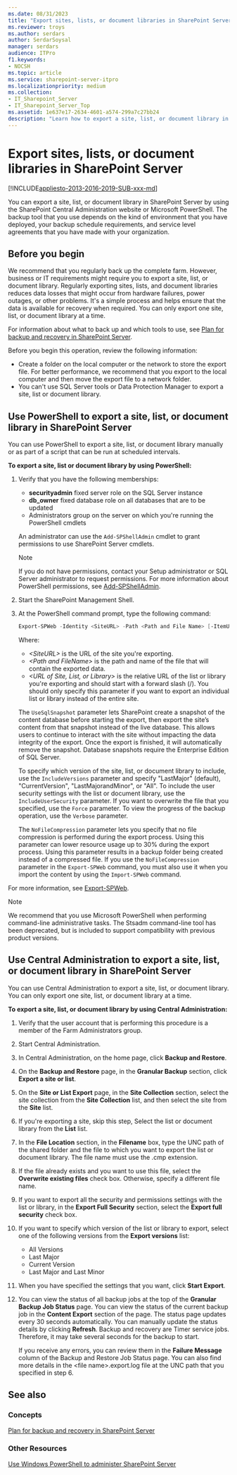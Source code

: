 ```yaml
---
ms.date: 08/31/2023
title: "Export sites, lists, or document libraries in SharePoint Server"
ms.reviewer: troys
ms.author: serdars
author: SerdarSoysal
manager: serdars
audience: ITPro
f1.keywords:
- NOCSH
ms.topic: article
ms.service: sharepoint-server-itpro
ms.localizationpriority: medium
ms.collection:
- IT_Sharepoint_Server
- IT_Sharepoint_Server_Top
ms.assetid: 1e637e17-2634-4601-a574-299a7c27bb24
description: "Learn how to export a site, list, or document library in SharePoint Server."
---
```


# Export sites, lists, or document libraries in SharePoint Server

[!INCLUDE[appliesto-2013-2016-2019-SUB-xxx-md](../includes/appliesto-2013-2016-2019-SUB-xxx-md.md)]
  
You can export a site, list, or document library in SharePoint Server by using the SharePoint Central Administration website or Microsoft PowerShell. The backup tool that you use depends on the kind of environment that you have deployed, your backup schedule requirements, and service level agreements that you have made with your organization. 

## Before you begin

We recommend that you regularly back up the complete farm. However, business or IT requirements might require you to export a site, list, or document library. Regularly exporting sites, lists, and document libraries reduces data losses that might occur from hardware failures, power outages, or other problems. It's a simple process and helps ensure that the data is available for recovery when required. You can only export one site, list, or document library at a time.
  
For information about what to back up and which tools to use, see [Plan for backup and recovery in SharePoint Server](backup-and-recovery-planning.md).
  
Before you begin this operation, review the following information:
  
- Create a folder on the local computer or the network to store the export file. For better performance, we recommend that you export to the local computer and then move the export file to a network folder.
- You can't use SQL Server tools or Data Protection Manager to export a site, list or document library.

## Use PowerShell to export a site, list, or document library in SharePoint Server

You can use PowerShell to export a site, list, or document library manually or as part of a script that can be run at scheduled intervals.
  
**To export a site, list or document library by using PowerShell:**
  
1. Verify that you have the following memberships:

     - **securityadmin** fixed server role on the SQL Server instance
     - **db_owner** fixed database role on all databases that are to be updated
     - Administrators group on the server on which you're running the PowerShell cmdlets

    An administrator can use the `Add-SPShellAdmin` cmdlet to grant permissions to use SharePoint Server cmdlets. 

    > [!NOTE]
    > If you do not have permissions, contact your Setup administrator or SQL Server administrator to request permissions. For more information about PowerShell permissions, see [Add-SPShellAdmin](/powershell/module/sharepoint-server/Add-SPShellAdmin?view=sharepoint-ps&preserve-view=true). 
  
2. Start the SharePoint Management Shell.
3. At the PowerShell command prompt, type the following command:

    ```powershell
    Export-SPWeb -Identity <SiteURL> -Path <Path and File Name> [-ItemUrl <URL of Site, List, or Library>] [-IncludeUserSecurity] [-IncludeVersions] [-NoFileCompression] [-UseSqlSnapshot] [-Verbose]
    ```

    Where:
    - _\<SiteURL\>_ is the URL of the site you're exporting. 
    - _\<Path and FileName\>_ is the path and name of the file that will contain the exported data.
    - _\<URL of Site, List, or Library\>_ is the relative URL of the list or library you're exporting and should start with a forward slash (/). You should only specify this parameter if you want to export an individual list or library instead of the entire site.

     The `UseSqlSnapshot` parameter lets SharePoint create a snapshot of the content database before starting the export, then export the site’s content from that snapshot instead of the live database. This allows users to continue to interact with the site without impacting the data integrity of the export. Once the export is finished, it will automatically remove the snapshot. Database snapshots require the Enterprise Edition of SQL Server.

     To specify which version of the site, list, or document library to include, use the `IncludeVersions` parameter and specify "LastMajor" (default), "CurrentVersion", "LastMajorandMinor", or "All". To include the user security settings with the list or document library, use the `IncludeUserSecurity` parameter. If you want to overwrite the file that you specified, use the `Force` parameter. To view the progress of the backup operation, use the `Verbose` parameter. 

     The `NoFileCompression` parameter lets you specify that no file compression is performed during the export process. Using this parameter can lower resource usage up to 30% during the export process. Using this parameter results in a backup folder being created instead of a compressed file. If you use the `NoFileCompression` parameter in the `Export-SPWeb` command, you must also use it when you import the content by using the `Import-SPWeb` command. 

For more information, see [Export-SPWeb](/powershell/module/sharepoint-server/Export-SPWeb?view=sharepoint-ps&preserve-view=true). 
  
> [!NOTE]
> We recommend that you use Microsoft PowerShell when performing command-line administrative tasks. The Stsadm command-line tool has been deprecated, but is included to support compatibility with previous product versions.
  
## Use Central Administration to export a site, list, or document library in SharePoint Server

You can use Central Administration to export a site, list, or document library. You can only export one site, list, or document library at a time.
  
**To export a site, list, or document library by using Central Administration:**
  
1. Verify that the user account that is performing this procedure is a member of the Farm Administrators group.
2. Start Central Administration.
3. In Central Administration, on the home page, click **Backup and Restore**.
4. On the **Backup and Restore** page, in the **Granular Backup** section, click **Export a site or list**.
5. On the **Site or List Export** page, in the **Site Collection** section, select the site collection from the **Site Collection** list, and then select the site from the **Site** list. 
6. If you're exporting a site, skip this step, Select the list or document library from the **List** list. 
7. In the **File Location** section, in the **Filename** box, type the UNC path of the shared folder and the file to which you want to export the list or document library. The file name must use the .cmp extension. 
8. If the file already exists and you want to use this file, select the **Overwrite existing files** check box. Otherwise, specify a different file name. 
9. If you want to export all the security and permissions settings with the list or library, in the **Export Full Security** section, select the **Export full security** check box. 
10. If you want to specify which version of the list or library to export, select one of the following versions from the **Export versions** list: 

     - All Versions
     - Last Major
     - Current Version
     - Last Major and Last Minor

11. When you have specified the settings that you want, click **Start Export**.

12. You can view the status of all backup jobs at the top of the **Granular Backup Job Status** page. You can view the status of the current backup job in the **Content Export** section of the page. The status page updates every 30 seconds automatically. You can manually update the status details by clicking **Refresh**. Backup and recovery are Timer service jobs. Therefore, it may take several seconds for the backup to start.

    If you receive any errors, you can review them in the **Failure Message** column of the Backup and Restore Job Status page. You can also find more details in the \<file name>\.export.log file at the UNC path that you specified in step 6. 

## See also

### Concepts

[Plan for backup and recovery in SharePoint Server](backup-and-recovery-planning.md)

### Other Resources

[Use Windows PowerShell to administer SharePoint Server](/powershell/module/sharepoint-server/?view=sharepoint-ps&preserve-view=true)
